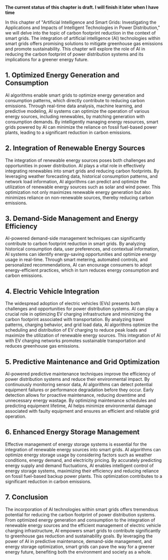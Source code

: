**The current status of this chapter is draft. I will finish it later when I have time**

In this chapter of "Artificial Intelligence and Smart Grids: Investigating the Applications and Impacts of Intelligent Technologies in Power Distribution," we will delve into the topic of carbon footprint reduction in the context of smart grids. The integration of artificial intelligence (AI) technologies within smart grids offers promising solutions to mitigate greenhouse gas emissions and promote sustainability. This chapter will explore the role of AI in reducing the carbon footprint of power distribution systems and its implications for a greener energy future.

**1. Optimized Energy Generation and Consumption**
--------------------------------------------------

AI algorithms enable smart grids to optimize energy generation and consumption patterns, which directly contribute to reducing carbon emissions. Through real-time data analysis, machine learning, and predictive modeling, AI systems can optimize the operation of various energy sources, including renewables, by matching generation with consumption demands. By intelligently managing energy resources, smart grids powered by AI can minimize the reliance on fossil fuel-based power plants, leading to a significant reduction in carbon emissions.

**2. Integration of Renewable Energy Sources**
----------------------------------------------

The integration of renewable energy sources poses both challenges and opportunities in power distribution. AI plays a vital role in effectively integrating renewables into smart grids and reducing carbon footprints. By leveraging weather forecasting data, historical consumption patterns, and network load information, AI algorithms can predict and optimize the utilization of renewable energy sources such as solar and wind power. This optimization not only maximizes renewable energy generation but also minimizes reliance on non-renewable sources, thereby reducing carbon emissions.

**3. Demand-Side Management and Energy Efficiency**
---------------------------------------------------

AI-powered demand-side management techniques can significantly contribute to carbon footprint reduction in smart grids. By analyzing historical consumption data, user preferences, and contextual information, AI systems can identify energy-saving opportunities and optimize energy usage in real-time. Through smart metering, automated controls, and personalized recommendations, AI can encourage consumers to adopt energy-efficient practices, which in turn reduces energy consumption and carbon emissions.

**4. Electric Vehicle Integration**
-----------------------------------

The widespread adoption of electric vehicles (EVs) presents both challenges and opportunities for power distribution systems. AI can play a crucial role in optimizing EV charging infrastructure and minimizing the carbon footprint associated with transportation. By analyzing travel patterns, charging behavior, and grid load data, AI algorithms optimize the scheduling and distribution of EV charging to reduce peak loads and maximize the utilization of renewable energy sources. This integration of AI with EV charging networks promotes sustainable transportation and reduces greenhouse gas emissions.

**5. Predictive Maintenance and Grid Optimization**
---------------------------------------------------

AI-powered predictive maintenance techniques improve the efficiency of power distribution systems and reduce their environmental impact. By continuously monitoring sensor data, AI algorithms can detect potential equipment failures or performance degradation before they occur. Early detection allows for proactive maintenance, reducing downtime and unnecessary energy wastage. By optimizing maintenance schedules and predicting equipment lifetime, AI helps minimize environmental damage associated with faulty equipment and ensures an efficient and reliable grid operation.

**6. Enhanced Energy Storage Management**
-----------------------------------------

Effective management of energy storage systems is essential for the integration of renewable energy sources into smart grids. AI algorithms can optimize energy storage usage by considering factors such as weather conditions, energy demand, and electricity pricing. By accurately predicting energy supply and demand fluctuations, AI enables intelligent control of energy storage systems, maximizing their efficiency and reducing reliance on fossil fuel-based backup power plants. This optimization contributes to a significant reduction in carbon emissions.

**7. Conclusion**
-----------------

The incorporation of AI technologies within smart grids offers tremendous potential for reducing the carbon footprint of power distribution systems. From optimized energy generation and consumption to the integration of renewable energy sources and the efficient management of electric vehicle charging infrastructure, AI empowers smart grids to contribute significantly to greenhouse gas reduction and sustainability goals. By leveraging the power of AI in predictive maintenance, demand-side management, and energy storage optimization, smart grids can pave the way for a greener energy future, benefiting both the environment and society as a whole.
